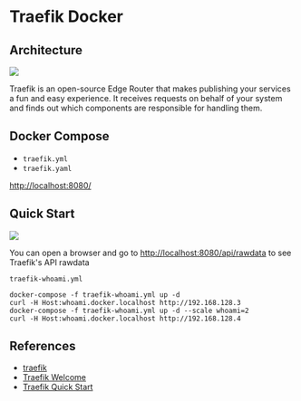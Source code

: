 # Traefik Docker

## Architecture

![](https://doc.traefik.io/traefik/v2.0/assets/img/traefik-architecture.png)

Traefik is an open-source Edge Router that makes publishing your services a fun and easy experience. It receives requests on behalf of your system and finds out which components are responsible for handling them.

## Docker Compose
- `traefik.yml`
- `traefik.yaml`

[http://localhost:8080/](http://localhost:8080/)

## Quick Start

![](https://doc.traefik.io/traefik/v2.0/assets/img/quickstart-diagram.png)

You can open a browser and go to [http://localhost:8080/api/rawdata](http://localhost:8080/api/rawdata) to see Traefik's API rawdata

`traefik-whoami.yml`
```
docker-compose -f traefik-whoami.yml up -d
curl -H Host:whoami.docker.localhost http://192.168.128.3
docker-compose -f traefik-whoami.yml up -d --scale whoami=2
curl -H Host:whoami.docker.localhost http://192.168.128.4
```

## References
- [traefik](https://hub.docker.com/_/traefik)
- [Traefik Welcome](https://doc.traefik.io/traefik/v2.0/)
- [Traefik Quick Start](https://doc.traefik.io/traefik/v2.0/getting-started/quick-start/)